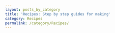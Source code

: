 ```yaml
---
layout: posts_by_category
title: 'Recipes: Step by step guides for making'
category: Recipes
permalink: /category/Recipes/
---
```


